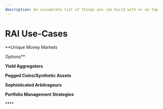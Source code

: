 ```yaml
---
description: An incomplete list of things you can build with or on top of RAI
---
```


# RAI Use-Cases

**Unique Money Markets  
  
Options**

**Yield Aggregators**

**Pegged Coins/Synthetic Assets**

**Sophisticated Arbitrageurs**

**Portfolio Management Strategies**

\*\*\*\*

